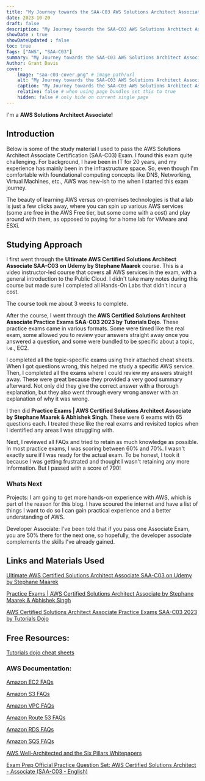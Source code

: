```yaml
---
title: "My Journey towards the SAA-C03 AWS Solutions Architect Associate Certification"
date: 2023-10-20
draft: false
description: "My Journey towards the SAA-C03 AWS Solutions Architect Associate Certification"
showDate : true
showDateUpdated : false
toc: true
Tags: ["AWS", "SAA-C03"]
summary: "My Journey towards the SAA-C03 AWS Solutions Architect Associate Certification"
Author: Grant Davis
cover:
    image: "saa-c03-cover.png" # image path/url
    alt: "My Journey towards the SAA-C03 AWS Solutions Architect Associate Certification" # alt text
    caption: "My Journey towards the SAA-C03 AWS Solutions Architect Associate Certification" # display caption under cover
    relative: false # when using page bundles set this to true
    hidden: false # only hide on current single page
---
```


I'm a **AWS Solutions Architect Associate!**


## Introduction

Below is some of the study material I used to pass the AWS Solutions Architect Associate Certification (SAA-C03) Exam. I found this exam quite challenging. For background, I have been in IT for 20 years, and my experience has mainly been in the infrastructure space. So, even though I'm comfortable with foundational computing concepts like DNS, Networking, Virtual Machines, etc., AWS was new-ish to me when I started this exam journey.

The beauty of learning AWS versus on-premises technologies is that a lab is just a few clicks away, where you can spin up various AWS services (some are free in the AWS Free tier, but some come with a cost) and play around with them, as opposed to paying for a home lab for VMware and ESXi.


## Studying Approach

I first went through the **Ultimate AWS Certified Solutions Architect Associate SAA-C03 on Udemy by Stephane Maarek** course. This is a video instructor-led course that covers all AWS services in the exam, with a general introduction to the Public Cloud. I didn't take many notes during this course but made sure I completed all Hands-On Labs that didn't incur a cost.

The course took me about 3 weeks to complete.

After the course, I went through the **AWS Certified Solutions Architect Associate Practice Exams SAA-C03 2023 by Tutorials Dojo**. These practice exams came in various formats. Some were timed like the real exam, some allowed you to review your answers straight away once you answered a question, and some were bundled to be specific about a topic, i.e., EC2.

I completed all the topic-specific exams using their attached cheat sheets. When I got questions wrong, this helped me study a specific AWS service. Then, I completed all the exams where I could review my answers straight away. These were great because they provided a very good summary afterward. Not only did they give the correct answer with a thorough explanation, but they also went through every wrong answer with an explanation of why it was wrong.

I then did **Practice Exams | AWS Certified Solutions Architect Associate by Stephane Maarek & Abhishek Singh**. These were 6 exams with 65 questions each. I treated these like the real exams and revisited topics when I identified any areas I was struggling with.

Next, I reviewed all FAQs and tried to retain as much knowledge as possible. In most practice exams, I was scoring between 60% and 70%. I wasn't exactly sure if I was ready for the actual exam. To be honest, I took it because I was getting frustrated and thought I wasn't retaining any more information. But I passed with a score of 790!


### Whats Next

Projects: I am going to get more hands-on experience with AWS, which is part of the reason for this blog. I have scoured the internet and have a list of things I want to do so I can gain practical experience and a better understanding of AWS.

Developer Associate: I've been told that if you pass one Associate Exam, you are 50% there for the next one, so hopefully, the developer associate complements the skills I've already gained.


## Links and Materials Used

[Ultimate AWS Certified Solutions Architect Associate SAA-C03 on Udemy by Stephane Maarek](https://www.udemy.com/course/aws-certified-solutions-architect-associate-saa-c03/)

[Practice Exams | AWS Certified Solutions Architect Associate by Stephane Maarek & Abhishek Singh](https://www.udemy.com/course/practice-exams-aws-certified-solutions-architect-associate/)

[AWS Certified Solutions Architect Associate Practice Exams SAA-C03 2023 by Tutorials Dojo](https://portal.tutorialsdojo.com/courses/aws-certified-solutions-architect-associate-practice-exams/)

## Free Resources:

[Tutorials dojo cheat sheets](https://tutorialsdojo.com/aws-cheat-sheets/)

###  AWS Documentation: 

[Amazon EC2 FAQs](https://aws.amazon.com/ec2/faqs/?saa=sec&sec=prep)

[Amazon S3 FAQs](https://aws.amazon.com/s3/faqs/?saa=sec&sec=prep)

[Amazon VPC FAQs](https://aws.amazon.com/vpc/faqs/?saa=sec&sec=prep)

[Amazon Route 53 FAQs](https://aws.amazon.com/route53/faqs/?saa=sec&sec=prep)

[Amazon RDS FAQs](https://aws.amazon.com/rds/faqs/?saa=sec&sec=prep)

[Amazon SQS FAQs](https://aws.amazon.com/sqs/faqs/?saa=sec&sec=prep) 


[AWS Well-Architected and the Six Pillars Whitepapers](https://aws.amazon.com/architecture/well-architected/?saa=sec&sec=prep&wa-lens-whitepapers.sort-by=item.additionalFields.sortDate&wa-lens-whitepapers.sort-order=desc&wa-guidance-whitepapers.sort-by=item.additionalFields.sortDate&wa-guidance-whitepapers.sort-order=desc)

[Exam Prep Official Practice Question Set: AWS Certified Solutions Architect - Associate (SAA-C03 - English)](https://explore.skillbuilder.aws/learn/course/external/view/elearning/13266/aws-certified-solutions-architect-associate-official-practice-question-set-saa-c03-english?saa=sec&sec=prep)


